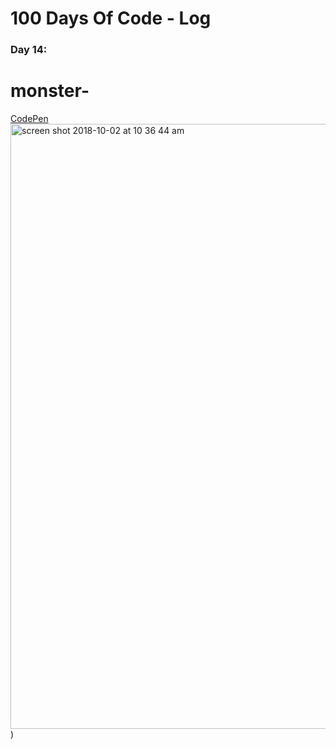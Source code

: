 
# 100 Days Of Code - Log

### Day 14: 
# monster-

[CodePen ](https://codepen.io/bavilari93/pen/ZqbWpv)
<img width="968" alt="screen shot 2018-10-02 at 10 36 44 am" src="https://user-images.githubusercontent.com/28660530/46324592-2d441800-c62f-11e8-91b1-dee39d910c35.png">
)
